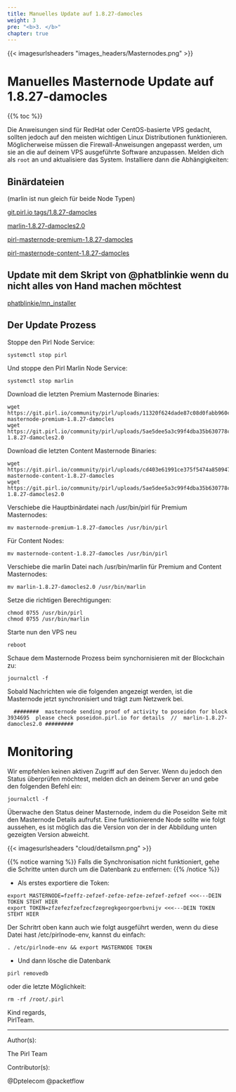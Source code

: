 ```yaml
---
title: Manuelles Update auf 1.8.27-damocles
weight: 3
pre: "<b>3. </b>"
chapter: true
---
```


{{< imagesurlsheaders "images_headers/Masternodes.png" >}}

# Manuelles Masternode Update auf 1.8.27-damocles

{{% toc %}}

Die Anweisungen sind für RedHat oder CentOS-basierte VPS gedacht, sollten jedoch auf den meisten wichtigen Linux Distributionen funktionieren.
Möglicherweise müssen die Firewall-Anweisungen angepasst werden, um sie an die auf deinem VPS ausgeführte Software anzupassen.
Melden dich als `root` an und aktualisiere das System. Installiere dann die Abhängigkeiten:

## Binärdateien

(marlin ist nun gleich für beide Node Typen)

[git.pirl.io tags/1.8.27-damocles](https://git.pirl.io/community/pirl/tags/1.8.27-damocles)

[marlin-1.8.27-damocles2.0](https://git.pirl.io/community/pirl/uploads/5ae5dee5a3c99f4dba35b630778c1fd1/marlin-1.8.27-damocles2.0)

[pirl-masternode-premium-1.8.27-damocles](https://git.pirl.io/community/pirl/uploads/11320f624dade87c08d0fabb960cebca/pirl-masternode-premium-1.8.27-damocles)

[pirl-masternode-content-1.8.27-damocles](https://git.pirl.io/community/pirl/uploads/cd403e61991ce375f5474a8509472572/pirl-masternode-content-1.8.27-damocles)

## Update mit dem Skript von @phatblinkie wenn du nicht alles von Hand machen möchtest

[phatblinkie/mn_installer](https://github.com/phatblinkie/mn_installer)

## Der Update Prozess

Stoppe den Pirl Node Service:

```
systemctl stop pirl
```

Und stoppe den Pirl Marlin Node Service:

```
systemctl stop marlin
```

Download die letzten Premium Masternode Binaries:

```
wget https://git.pirl.io/community/pirl/uploads/11320f624dade87c08d0fabb960cebca/pirl-masternode-premium-1.8.27-damocles
wget https://git.pirl.io/community/pirl/uploads/5ae5dee5a3c99f4dba35b630778c1fd1/marlin-1.8.27-damocles2.0
```

Download die letzten Content Masternode Binaries:

```
wget https://git.pirl.io/community/pirl/uploads/cd403e61991ce375f5474a8509472572/pirl-masternode-content-1.8.27-damocles
wget https://git.pirl.io/community/pirl/uploads/5ae5dee5a3c99f4dba35b630778c1fd1/marlin-1.8.27-damocles2.0
```

Verschiebe die Hauptbinärdatei nach /usr/bin/pirl für Premium Masternodes:  

```
mv masternode-premium-1.8.27-damocles /usr/bin/pirl
```

Für Content Nodes:

```
mv masternode-content-1.8.27-damocles /usr/bin/pirl
```

Verschiebe die marlin Datei nach /usr/bin/marlin für Premium and Content Masternodes:  

```
mv marlin-1.8.27-damocles2.0 /usr/bin/marlin
```

Setze die richtigen Berechtigungen:

```
chmod 0755 /usr/bin/pirl
chmod 0755 /usr/bin/marlin
```

Starte nun den VPS neu

```
reboot
```

Schaue dem Masternode Prozess beim synchornisieren mit der Blockchain zu:

```
journalctl -f
```

Sobald Nachrichten wie die folgenden angezeigt werden, ist die Masternode jetzt synchronisiert und trägt zum Netzwerk bei.

```
  ########  masternode sending proof of activity to poseidon for block  3934695  please check poseidon.pirl.io for details  //  marlin-1.8.27-damocles2.0 #########
```

# Monitoring

Wir empfehlen keinen aktiven Zugriff auf den Server. Wenn du jedoch den Status überprüfen möchtest, melden dich an deinem Server an und gebe den folgenden Befehl ein:

```
journalctl -f
```

Überwache den Status deiner Masternode, indem du die Poseidon Seite mit den Masternode Details aufrufst. Eine funktionierende Node sollte wie folgt aussehen, es ist möglich das die Version von der in der Abbildung unten gezeigten Version abweicht.

{{< imagesurlsheaders "cloud/detailsmn.png" >}}

{{% notice warning %}}
Falls die Synchronisation nicht funktioniert, gehe die Schritte unten durch um die Datenbank zu entfernen:
{{% /notice %}}  

- Als erstes exportiere die Token:

```
export MASTERNODE=fzeffz-zefzef-zefze-zefze-zefzef-zefzef <<<---DEIN TOKEN STEHT HIER
export TOKEN=zfzefezfzefzecfzegregkgeorgoerbvnijv <<<---DEIN TOKEN STEHT HIER

```

Der Schritrt oben kann auch wie folgt ausgeführt werden,
wenn du diese Datei hast /etc/pirlnode-env,
kannst du einfach:  

```
. /etc/pirlnode-env && export MASTERNODE TOKEN
```

- Und dann lösche die Datenbank  

```
pirl removedb
```

oder die letzte Möglichkeit:  

```
rm -rf /root/.pirl
```

Kind regards,  
PirlTeam.  

---
Author(s):

The Pirl Team

Contributor(s):

@Dptelecom
@packetflow
